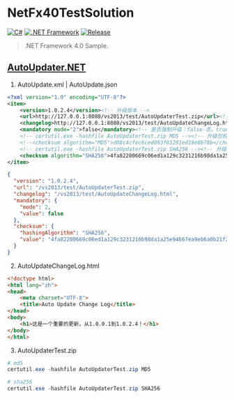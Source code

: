 # NetFx40TestSolution

[![C#](https://img.shields.io/badge/C%23-4.0-brightgreen.svg?style=flat&logo=csharp)](https://learn.microsoft.com/zh-cn/dotnet/csharp/programming-guide)
[![.NET Framework](https://img.shields.io/badge/.NET_Framework-4.0-brightgreen.svg?style=flat&logo=.net)](https://dotnet.microsoft.com/zh-cn/download/dotnet-framework)
[![Release](https://img.shields.io/badge/Release-1.1.0-blue.svg)](https://github.com/aaric/NetFx40TestSolution/releases)

> .NET Framework 4.0 Sample.

## [AutoUpdater.NET](https://www.nuget.org/packages/AutoUpdater.NET.CredentialsFix)

1. AutoUpdate.xml | AutoUpdate.json

```xml
<?xml version="1.0" encoding="UTF-8"?>
<item>
    <version>1.0.2.4</version><!-- 升级版本 -->
    <url>http://127.0.0.1:8080/vs2013/test/AutoUpdaterTest.zip</url><!-- 升级包下载路径 -->
    <changelog>http://127.0.0.1:8080/vs2013/test/AutoUpdateChangeLog.html</changelog><!-- 升级日志 -->
    <mandatory mode="2">false</mandatory><!-- 是否强制升级：false-否，true-是 -->
    <!-- certutil.exe -hashfile AutoUpdaterTest.zip MD5 --><!-- 升级包校验 -->
    <!--<checksum algorithm="MD5">d08c4cfec6ced093f01291ed19e8b78b</checksum>-->
    <!-- certutil.exe -hashfile AutoUpdaterTest.zip SHA256 --><!-- 升级包校验 -->
    <checksum algorithm="SHA256">4fa82200669c06ed1a129c3231216b98da1a25e94667ea9eb6a0b21f23974adb</checksum>
</item>
```

```json
{
  "version": "1.0.2.4",
  "url": "/vs2013/test/AutoUpdaterTest.zip",
  "changelog": "/vs2013/test/AutoUpdateChangeLog.html",
  "mandatory": {
    "mode": 2,
    "value": false
  },
  "checksum": {
    "hashingAlgorithm": "SHA256",
    "value": "4fa82200669c06ed1a129c3231216b98da1a25e94667ea9eb6a0b21f23974adb"
  }
}
```

2. AutoUpdateChangeLog.html

```html
<!doctype html>
<html lang="zh">
<head>
    <meta charset="UTF-8">
    <title>Auto Update Change Log</title>
</head>
<body>
    <h1>这是一个重要的更新，从1.0.0.1到1.0.2.4！</h1>
</body>
</html>
```

3. AutoUpdaterTest.zip

```powershell
# md5
certutil.exe -hashfile AutoUpdaterTest.zip MD5

# sha256
certutil.exe -hashfile AutoUpdaterTest.zip SHA256
```


